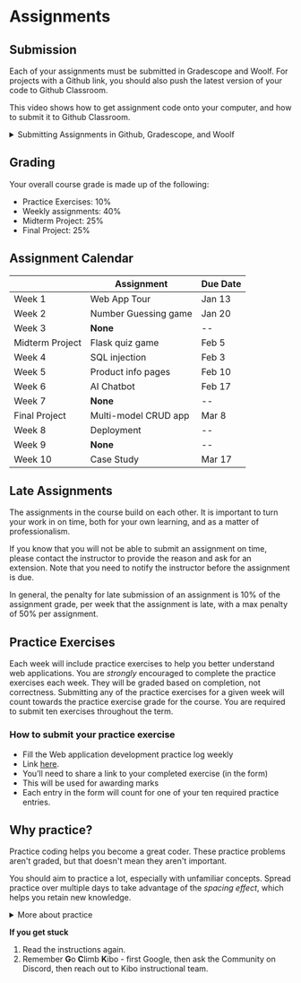 # Assignments

## Submission

Each of your assignments must be submitted in Gradescope and Woolf. For projects
with a Github link, you should also push the latest version of your code to
Github Classroom.

This video shows how to get assignment code onto your computer, and how to
submit it to Github Classroom. 

<details><summary>Submitting Assignments in Github, Gradescope, and Woolf</summary>

<div style="position: relative; padding-bottom: 62.5%; height: 0;"><iframe src="https://youtube.com/embed/wK5Tyk5p33A" frameborder="0" webkitallowfullscreen mozallowfullscreen allowfullscreen style="position: absolute; top: 0; left: 0; width: 100%; height: 100%;"></iframe></div>

</details>

## Grading

Your overall course grade is made up of the following:

- Practice Exercises: 10%
- Weekly assignments: 40%
- Midterm Project: 25%
- Final Project: 25%

## Assignment Calendar

|  | Assignment | Due Date |
|---|---|---|
| Week 1 | Web App Tour | Jan 13 |
| Week 2 | Number Guessing game | Jan 20 |
| Week 3 | **None** | -- |
| Midterm Project | Flask quiz game | Feb 5 |
| Week 4 | SQL injection | Feb 3 |
| Week 5 | Product info pages | Feb 10 |
| Week 6 | AI Chatbot | Feb 17 |
| Week 7 | **None** | -- |
| Final Project | Multi-model CRUD app | Mar 8 |
| Week 8 | Deployment | -- |
| Week 9 | **None** | -- |
| Week 10 | Case Study | Mar 17 |

## Late Assignments

The assignments in the course build on each other. It is important to turn
your work in on time, both for your own learning, and as a matter of
professionalism.

If you know that you will not be able to submit an assignment on time, please
contact the instructor to provide the reason and ask for an extension. Note that you need to notify the instructor before the assignment is due.

In general, the penalty for late submission of an assignment is 10% of the
assignment grade, per week that the assignment is late, with a max penalty of
50% per assignment.

## Practice Exercises

Each week will include practice exercises to help you better understand web
applications. You are _strongly_ encouraged to complete the practice exercises
each week. They will be graded based on completion, not correctness. Submitting
any of the practice exercises for a given week will count towards the practice
exercise grade for the course. You are required to submit ten exercises throughout the term.

### How to submit your practice exercise

- Fill the Web application development practice log weekly
- Link [here](https://forms.gle/Xh159oPgyPoRSJqFA).
- You’ll need to share a link to your completed exercise (in the form)
- This will be used for awarding marks
- Each entry in the form will count for one of your ten required practice entries.


## Why practice?

Practice coding helps you become a great coder. These practice problems aren't
graded, but that doesn't mean they aren't important.

You should aim to practice a lot, especially with unfamiliar concepts. Spread practice over multiple days to take advantage of the _spacing effect_, which helps you retain new knowledge.

<details><summary>More about practice</summary>

Practice helps you understand what you know, and what you don't know. It can be easy to trick yourself into thinking you understand something when you
do not -- or that you don't understand when you do. Practicing by writing code
or debugging code will help you find out what you really understand, and where
you are still confused.

Practice helps build confidence in your coding. The more programs you write, and
the more problems you solve, the more you learn that you are a capable coder and
problem-solver.

Practice doesn't always feel good - sometimes you'll be stumped! But, practice
shouldn't feel super frustrating either. If you find yourself getting angry at
yourself or the code, it's a good time to take a break and ask for help. 

On the flip side, if practice feels too easy, it means you aren't challenging yourself
enough. If the practice problems early in the course are not challenging for
you, you should seek additional challenges.

</details>

<aside>

**If you get stuck**
1. Read the instructions again.
2. Remember **G**o **C**limb **K**ibo - first Google, then ask the Community on Discord, then reach out to Kibo instructional team.

</aside>
